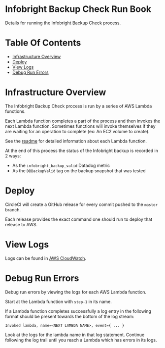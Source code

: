 # Infobright Backup Check Run Book
Details for running the Infobright Backup Check process.

# Table Of Contents
- [Infrastructure Overview](#infrastructure-overview)
- [Deploy](#deploy)
- [View Logs](#view-logs)
- [Debug Run Errors](#debug-run-errors)

# Infrastructure Overview
The Infobright Backup Check process is run by a series of AWS Lambda functions.  

Each Lambda function completes a part of the process and then invokes the next Lambda function. Sometimes functions will 
invoke themselves if they are waiting for an operation to complete (ex: An EC2 volume to create).

See the [readme](README.md) for detailed information about each Lambda function.  

At the end of this process the status of the Infobright backup is recorded in 2 ways:

- As the `infobright_backup_valid` Datadog metric
- As the `DBBackupValid` tag on the backup snapshot that was tested

# Deploy
CircleCI will create a GitHub release for every commit pushed to the `master` branch.  

Each release provides the exact command one should run to deploy that release to AWS.

# View Logs
Logs can be found in [AWS CloudWatch](https://console.aws.amazon.com/cloudwatch/home?region=us-east-1#logs:prefix=/aws/lambda/dev-ib).

# Debug Run Errors
Debug run errors by viewing the logs for each AWS Lambda function.  

Start at the Lambda function with `step-1` in its name.  

If a Lambda function completes successfully a log entry in the following format should be present towards the bottom of
the log stream:

```
Invoked lambda, name=<NEXT LAMBDA NAME>, event={ ... }
```

Look at the logs for the lambda name in that log statement. Continue following the log trail until you reach a Lambda 
which has errors in its logs.
